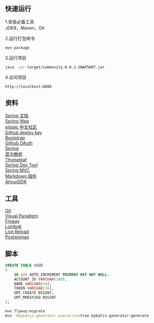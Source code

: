 ## 快速运行

1.安装必备工具  
   JDK8，Maven，Git

2.运行打包命令

```sh
mvn package
```

3.运行项目  

```sh
java -jar target/community-0.0.1-SNAPSHOT.jar
```

4.访问项目

```
http://localhost:8888
```


## 资料

[Spring 文档](https://spring.io/guides)    
[Spring Web](https://spring.io/guides/gs/serving-web-content/)   
[elstaic 中文社区](https://elasticsearch.cn/explore)    
[Github deploy key](https://github.com/duanfu/community/settings/keys)    
[Bootstrap](https://v3.bootcss.com/getting-started/)    
[Github OAuth](https://developer.github.com/apps/building-oauth-apps/creating-an-oauth-app/)    
[Spring](https://docs.spring.io/spring-boot/docs/2.0.0.RC1/reference/htmlsingle/#boot-features-embedded-database-support)    
[菜鸟教程](https://www.runoob.com/mysql/mysql-insert-query.html)    
[Thymeleaf](https://www.thymeleaf.org/doc/tutorials/3.0/usingthymeleaf.html#setting-attribute-values)    
[Spring Dev Tool](https://docs.spring.io/spring-boot/docs/2.0.0.RC1/reference/htmlsingle/#using-boot-devtools)  
[Spring MVC](https://docs.spring.io/spring/docs/5.0.3.RELEASE/spring-framework-reference/web.html#mvc-handlermapping-interceptor)  
[Markdown 插件](http://editor.md.ipandao.com/)   
[AliyunSDK](https://help.aliyun.com/document_detail/32011.html?spm=a2c4g.11174283.6.766.312c7da2fTmVlQ)  

## 工具

[Git](https://git-scm.com/download)   
[Visual Paradigm](https://www.visual-paradigm.com)    
[Flyway](https://flywaydb.org/getstarted/firststeps/maven)  
[Lombok](https://www.projectlombok.org)    
[Live Reload](https://addons.mozilla.org/en-US/firefox/addon/livereload-web-extension/)  
[Postwoman](https://postwoman.io)

## 脚本

```sql
CREATE TABLE USER
(
    ID int AUTO_INCREMENT PRIMARY KEY NOT NULL,
    ACCOUNT_ID VARCHAR(100),
    NAME VARCHAR(50),
    TOKEN VARCHAR(36),
    GMT_CREATE BIGINT,
    GMT_MODIFIED BIGINT
);
```

```bash
mvn flyway:migrate
mvn -Dmybatis.generator.overwrite=true mybatis-generator:generate
```